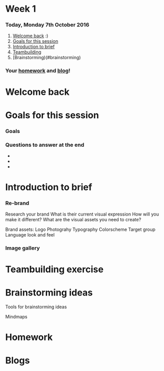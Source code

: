 # Week 1

### Today, Monday 7th October 2016

1. [Welcome back](#welcome) :)
2. [Goals for this session](#goals)
2. [Introduction to brief](#introduction-to-brief)
3. [Teambuilding](#teambuilding) 
4. [Brainstorming)(#brainstorming)

### Your [homework](#homework) and [blog](#blog)!

# Welcome back 



# Goals for this session 

### Goals 

### Questions to answer at the end 

*
*
*


# Introduction to brief 

### Re-brand 


Research your brand 
What is their current visual expression 
How will you make it different? 
What are the visual assets you need to create? 



Brand assets:
Logo
Photograhy 
Typography
Colorscheme 
Target group 
Language 
look and feel 



### Image gallery 

# Teambuilding exercise 

# Brainstorming ideas 

Tools for brainstorming ideas 

Mindmaps 

# Homework 

# Blogs 